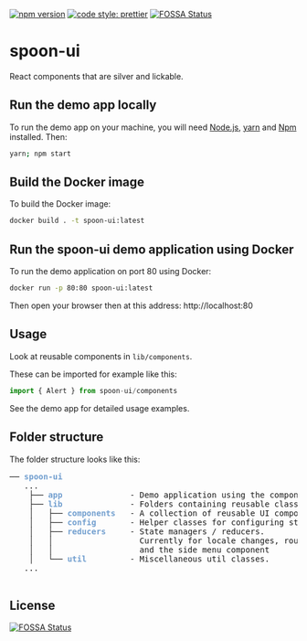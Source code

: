 [![npm version](https://badge.fury.io/js/%40grindrodbank%2Fspoon-ui.svg)](https://badge.fury.io/js/%40grindrodbank%2Fspoon-ui)
[![code style: prettier](https://img.shields.io/badge/code_style-prettier-ff69b4.svg?style=flat)](https://github.com/prettier/prettier)
[![FOSSA Status](https://app.fossa.io/api/projects/git%2Bgithub.com%2FGrindrodBank%2Fspoon-ui.svg?type=shield)](https://app.fossa.io/projects/git%2Bgithub.com%2FGrindrodBank%2Fspoon-ui?ref=badge_shield)
# spoon-ui
React components that are silver and lickable.

## Run the demo app locally
To run the demo app on your machine, you will need [Node.js](https://nodejs.org/en/download/package-manager/), [yarn](https://yarnpkg.com/lang/en/docs/install/) and [Npm](https://www.npmjs.com/get-npm) installed. Then:

```bash
yarn; npm start
```

## Build the Docker image
To build the Docker image:
```bash
docker build . -t spoon-ui:latest
```

## Run the spoon-ui demo application using Docker
To run the demo application on port 80 using Docker:
```bash
docker run -p 80:80 spoon-ui:latest
```

Then open your browser then at this address: http://localhost:80 

## Usage
 Look at reusable components in `lib/components`. 
 
 These can be imported for example like this:

```javascript
import { Alert } from spoon-ui/components
```
 See the demo app for detailed usage examples.

## Folder structure

The folder structure looks like this:

<pre>── <font color="#729FCF"><b>spoon-ui</b></font>
   ...
    ├── <font color="#729FCF"><b>app</b></font>              - Demo application using the components and classes with example usage.
    ├── <font color="#729FCF"><b>lib</b></font>              - Folders containing reusable classes.
    │   ├── <font color="#729FCF"><b>components</b></font>   - A collection of reusable UI components. 
    │   ├── <font color="#729FCF"><b>config</b></font>       - Helper classes for configuring storage, icons, notifications.
    │   ├── <font color="#729FCF"><b>reducers</b></font>     - State managers / reducers. 
    │   │                  Currently for locale changes, route position 
    │   │                  and the side menu component
    │   └── <font color="#729FCF"><b>util</b></font>         - Miscellaneous util classes.
   ...
 </pre>



## License
[![FOSSA Status](https://app.fossa.io/api/projects/git%2Bgithub.com%2FGrindrodBank%2Fspoon-ui.svg?type=large)](https://app.fossa.io/projects/git%2Bgithub.com%2FGrindrodBank%2Fspoon-ui?ref=badge_large)
